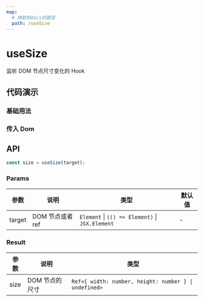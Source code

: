 ```yaml
---
map:
  # 映射到docs的路径
  path: /useSize
---
```


# useSize

监听 DOM 节点尺寸变化的 Hook

## 代码演示

### 基础用法

<demo src="./demo/demo.vue"
  language="vue"
  title="基本用法"
  desc="传入需要监听的ref">
</demo>

### 传入 Dom

<demo src="./demo/demo1.vue"
  language="vue"
  title="基本用法"
  desc="传入 body dom">
</demo>


## API

```typescript
const size = useSize(target);
```

### Params

| 参数   | 说明             | 类型                                                          | 默认值 |
| ------ | ---------------- | ------------------------------------------------------------- | ------ |
| target | DOM 节点或者 ref | `Element` \| `(() => Element)` \| `JSX.Element` | -      |

### Result

| 参数 | 说明           | 类型                                             |
| ---- | -------------- | ------------------------------------------------ |
| size | DOM 节点的尺寸 | `Ref<{ width: number, height: number } \| undefined>` |